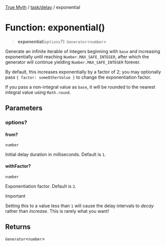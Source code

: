 [True Myth](../../../index.md) / [task/delay](../index.md) / exponential

# Function: exponential()

> **exponential**(`options`?): `Generator`\<`number`\>

Generate an infinite iterable of integers beginning with `base` and increasing
exponentially until reaching `Number.MAX_SAFE_INTEGER`, after which the
generator will continue yielding `Number.MAX_SAFE_INTEGER` forever.

By default, this increases exponentially by a factor of 2; you may optionally
pass `{ factor: someOtherValue }` to change the exponentiation factor.

If you pass a non-integral value as `base`, it will be rounded to the nearest
integral value using `Math.round`.

## Parameters

### options?

#### from?

`number`

Initial delay duration in milliseconds. Default is `1`.

#### withFactor?

`number`

Exponentiation factor. Default is `2`.

> [!IMPORTANT]
> Setting this to a value less than `1` will cause the delay intervals to
> *decay* rather than *increase*. This is rarely what you want!

## Returns

`Generator`\<`number`\>
